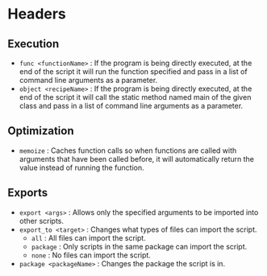 
# Headers

## Execution

- `func <functionName>` : If the program is being directly executed, at the end of the script it
will run the function specified and pass in a list of command line arguments as a parameter.
- `object <recipeName>` : If the program is being directly executed, at the end of the script it
will call the static method named main of the given class and pass in a list of command line arguments as a parameter.

## Optimization

- `memoize` : Caches function calls so when functions are called with arguments that have been
called before, it will automatically return the value instead of running the function.

## Exports

- `export <args>` : Allows only the specified arguments to be imported into other scripts.
- `export_to <target>` : Changes what types of files can import the script.
    - `all` : All files can import the script.
    - `package` : Only scripts in the same package can import the script.
    - `none` : No files can import the script.
- `package <packageName>` : Changes the package the script is in.

